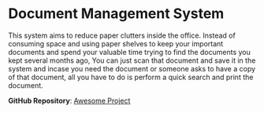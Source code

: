 # Document Management System
This system aims to reduce paper clutters inside the office.
Instead of consuming space and using paper shelves to keep your
important documents and spend your valuable time trying to find
the documents you kept several months ago, You can just scan
that document and save it in the system and incase you need the
document or someone asks to have a copy of that document, all you
have to do is perform a quick search and print the document.

**GitHub Repository**: [Awesome Project](https://github.com/jcqgodmalin/MIS-DocumentManagementSystem)
